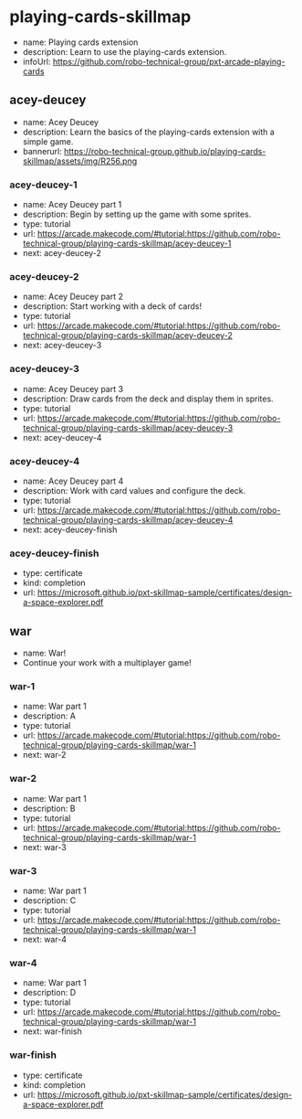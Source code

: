 # playing-cards-skillmap

* name: Playing cards extension
* description: Learn to use the playing-cards extension.
* infoUrl: https://github.com/robo-technical-group/pxt-arcade-playing-cards

## acey-deucey

* name: Acey Deucey
* description: Learn the basics of the playing-cards extension with a simple game.
* bannerurl: https://robo-technical-group.github.io/playing-cards-skillmap/assets/img/R256.png

### acey-deucey-1

* name: Acey Deucey part 1
* description: Begin by setting up the game with some sprites.
* type: tutorial
* url: https://arcade.makecode.com/#tutorial:https://github.com/robo-technical-group/playing-cards-skillmap/acey-deucey-1
* next: acey-deucey-2

### acey-deucey-2

* name: Acey Deucey part 2
* description: Start working with a deck of cards!
* type: tutorial
* url: https://arcade.makecode.com/#tutorial:https://github.com/robo-technical-group/playing-cards-skillmap/acey-deucey-2
* next: acey-deucey-3

### acey-deucey-3

* name: Acey Deucey part 3
* description: Draw cards from the deck and display them in sprites.
* type: tutorial
* url: https://arcade.makecode.com/#tutorial:https://github.com/robo-technical-group/playing-cards-skillmap/acey-deucey-3
* next: acey-deucey-4

### acey-deucey-4

* name: Acey Deucey part 4
* description: Work with card values and configure the deck.
* type: tutorial
* url: https://arcade.makecode.com/#tutorial:https://github.com/robo-technical-group/playing-cards-skillmap/acey-deucey-4
* next: acey-deucey-finish

### acey-deucey-finish

* type: certificate
* kind: completion
* url: https://microsoft.github.io/pxt-skillmap-sample/certificates/design-a-space-explorer.pdf

## war

* name: War!
* Continue your work with a multiplayer game!

### war-1

* name: War part 1
* description: A
* type: tutorial
* url: https://arcade.makecode.com/#tutorial:https://github.com/robo-technical-group/playing-cards-skillmap/war-1
* next: war-2

### war-2

* name: War part 1
* description: B
* type: tutorial
* url: https://arcade.makecode.com/#tutorial:https://github.com/robo-technical-group/playing-cards-skillmap/war-1
* next: war-3

### war-3

* name: War part 1
* description: C
* type: tutorial
* url: https://arcade.makecode.com/#tutorial:https://github.com/robo-technical-group/playing-cards-skillmap/war-1
* next: war-4

### war-4

* name: War part 1
* description: D
* type: tutorial
* url: https://arcade.makecode.com/#tutorial:https://github.com/robo-technical-group/playing-cards-skillmap/war-1
* next: war-finish

### war-finish

* type: certificate
* kind: completion
* url: https://microsoft.github.io/pxt-skillmap-sample/certificates/design-a-space-explorer.pdf
